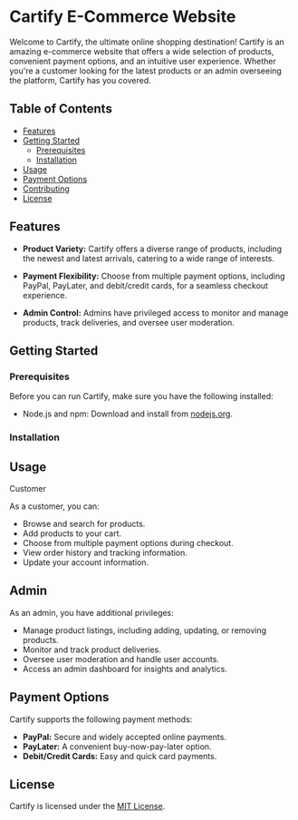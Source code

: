 # Cartify E-Commerce Website

Welcome to Cartify, the ultimate online shopping destination! Cartify is an amazing e-commerce website that offers a wide selection of products, convenient payment options, and an intuitive user experience. Whether you're a customer looking for the latest products or an admin overseeing the platform, Cartify has you covered.

## Table of Contents

- [Features](#features)
- [Getting Started](#getting-started)
  - [Prerequisites](#prerequisites)
  - [Installation](#installation)
- [Usage](#usage)
- [Payment Options](#payment-options)
- [Contributing](#contributing)
- [License](#license)

## Features

- **Product Variety:** Cartify offers a diverse range of products, including the newest and latest arrivals, catering to a wide range of interests.

- **Payment Flexibility:** Choose from multiple payment options, including PayPal, PayLater, and debit/credit cards, for a seamless checkout experience.

- **Admin Control:** Admins have privileged access to monitor and manage products, track deliveries, and oversee user moderation.

## Getting Started

### Prerequisites

Before you can run Cartify, make sure you have the following installed:

- Node.js and npm: Download and install from [nodejs.org](https://nodejs.org/).

### Installation


## Usage

Customer

As a customer, you can:

- Browse and search for products.
- Add products to your cart.
- Choose from multiple payment options during checkout.
- View order history and tracking information.
- Update your account information.
  
## Admin

As an admin, you have additional privileges:

- Manage product listings, including adding, updating, or removing products.
- Monitor and track product deliveries.
- Oversee user moderation and handle user accounts.
- Access an admin dashboard for insights and analytics.
  
## Payment Options

Cartify supports the following payment methods:

- **PayPal:** Secure and widely accepted online payments.
- **PayLater:** A convenient buy-now-pay-later option.
- **Debit/Credit Cards:** Easy and quick card payments.

## License

Cartify is licensed under the [MIT License](LICENSE).
